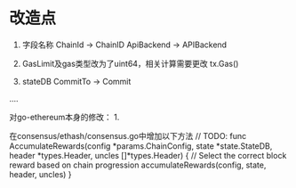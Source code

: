 
# 改造点
1. 字段名称
ChainId -> ChainID
ApiBackend -> APIBackend

2. GasLimit及gas类型改为了uint64，相关计算需要更改
tx.Gas()

3. stateDB CommitTo -> Commit


....



对go-ethereum本身的修改：
1.

在consensus/ethash/consensus.go中增加以下方法
// TODO:
func AccumulateRewards(config *params.ChainConfig, state *state.StateDB, header *types.Header, uncles []*types.Header) {
	// Select the correct block reward based on chain progression
	accumulateRewards(config, state, header, uncles)
}
